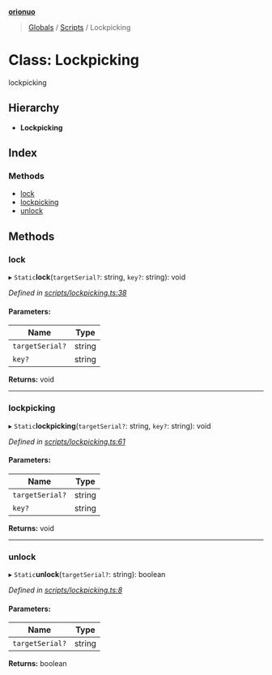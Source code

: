 **[orionuo](../README.md)**

> [Globals](../globals.md) / [Scripts](../modules/scripts.md) / Lockpicking

# Class: Lockpicking

lockpicking

## Hierarchy

* **Lockpicking**

## Index

### Methods

* [lock](scripts.lockpicking.md#lock)
* [lockpicking](scripts.lockpicking.md#lockpicking)
* [unlock](scripts.lockpicking.md#unlock)

## Methods

### lock

▸ `Static`**lock**(`targetSerial?`: string, `key?`: string): void

*Defined in [scripts/lockpicking.ts:38](https://github.com/msviha/orionuo/blob/b1a86be/src/scripts/lockpicking.ts#L38)*

#### Parameters:

Name | Type |
------ | ------ |
`targetSerial?` | string |
`key?` | string |

**Returns:** void

___

### lockpicking

▸ `Static`**lockpicking**(`targetSerial?`: string, `key?`: string): void

*Defined in [scripts/lockpicking.ts:61](https://github.com/msviha/orionuo/blob/b1a86be/src/scripts/lockpicking.ts#L61)*

#### Parameters:

Name | Type |
------ | ------ |
`targetSerial?` | string |
`key?` | string |

**Returns:** void

___

### unlock

▸ `Static`**unlock**(`targetSerial?`: string): boolean

*Defined in [scripts/lockpicking.ts:8](https://github.com/msviha/orionuo/blob/b1a86be/src/scripts/lockpicking.ts#L8)*

#### Parameters:

Name | Type |
------ | ------ |
`targetSerial?` | string |

**Returns:** boolean
